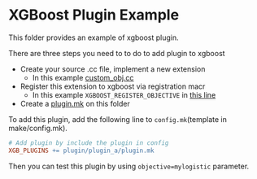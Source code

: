 XGBoost Plugin Example
======================
This folder provides an example of xgboost plugin.

There are three steps you need to to do to add plugin to xgboost
- Create your source .cc file, implement a new extension
  - In this example [custom_obj.cc](custom_obj.cc)
- Register this extension to xgboost via registration macr
  - In this example ```XGBOOST_REGISTER_OBJECTIVE``` in [this line](custom_obj.cc#L75)
- Create a [plugin.mk](plugin.mk) on this folder

To add this plugin, add the following line to ```config.mk```(template in make/config.mk).
```makefile
# Add plugin by include the plugin in config
XGB_PLUGINS += plugin/plugin_a/plugin.mk
```

Then you can test this plugin by using ```objective=mylogistic``` parameter.



